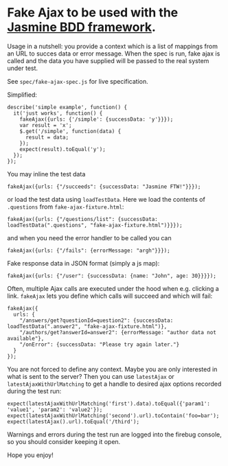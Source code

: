 Fake Ajax to be used with the [Jasmine BDD framework](http://pivotal.github.com/jasmine/).
====================================================

Usage in a nutshell: you provide a context which is a list of mappings from an URL to succes data or error message. When the spec is run, fake ajax is called and the data you have supplied will be passed to the real system under test.

See `spec/fake-ajax-spec.js` for live specification.

Simplified:

    describe('simple example', function() {
      it('just works', function() {
        fakeAjax({urls: {'/simple': {successData: 'y'}}});
        var result = 'x';
        $.get('/simple', function(data) {
          result = data;
        });
        expect(result).toEqual('y');
      });
    });

You may inline the test data

    fakeAjax({urls: {"/succeeds": {successData: "Jasmine FTW!"}}});

or load the test data using `loadTestData`. Here we load the contents of `.questions` from `fake-ajax-fixture.html`:

    fakeAjax({urls: {"/questions/list": {successData: loadTestData(".questions", "fake-ajax-fixture.html")}}});

and when you need the error handler to be called you can

    fakeAjax({urls: {"/fails": {errorMessage: "argh"}}});

Fake response data in JSON format (simply a js map):

    fakeAjax({urls: {"/user": {successData: {name: "John", age: 30}}}});

Often, multiple Ajax calls are executed under the hood when e.g. clicking a link. `fakeAjax` lets you define which calls will succeed and which will fail:

    fakeAjax({
      urls: {
        "/answers/get?questionId=question2": {successData: loadTestData(".answer2", "fake-ajax-fixture.html")},
        "/authors/get?answerId=answer2": {errorMessage: "author data not available"},
        "/onError": {successData: "Please try again later."}
      }
    });

You are not forced to define any context. Maybe you are only interested in what is sent to the server? Then you can use `latestAjax` or `latestAjaxWithUrlMatching` to get a handle to desired ajax options recorded during the test run:

    expect(latestAjaxWithUrlMatching('first').data).toEqual({'param1': 'value1', 'param2': 'value2'});
    expect(latestAjaxWithUrlMatching('second').url).toContain('foo=bar');
    expect(latestAjax().url).toEqual('/third');

Warnings and errors during the test run are logged into the firebug console, so you should consider keeping it open.

Hope you enjoy!
